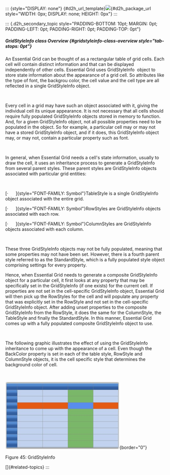 ::: {style="DISPLAY: none"}
[](ms-xhelp:///?Id=d2h_url_template){#d2h_url_template}![](!package_url!){#d2h_package_url style="WIDTH: 0px; DISPLAY: none; HEIGHT: 0px"}
:::

::: {.d2h_secondary_topic style="PADDING-BOTTOM: 10pt; MARGIN: 0pt; PADDING-LEFT: 0pt; PADDING-RIGHT: 0pt; PADDING-TOP: 0pt"}
##### GridStyleInfo class Overview {#gridstyleinfo-class-overview style="tab-stops: 0pt"}

An Essential Grid can be thought of as a rectangular table of grid cells. Each cell will contain distinct information and that can be displayed independently of other cells. Essential Grid uses GridStyleInfo  object to store state information about the appearance of a grid cell. So attributes like the type of font, the backgrou color, the cell value and the cell type are all reflected in a single GridStyleInfo object.

 

Every cell in a grid may have such an object associated with it, giving the individual cell its unique appearance. It is not necessary that all cells should require fully populated GridStyleInfo objects stored in memory to function. And, for a given GridStyleInfo object, not all possible properties need to be populated in the object. So for example, a particular cell may or may not have a stored GridStyleInfo object, and if it does, this GridStyleInfo object may, or may not, contain a particular property such as font.

 

In general, when Essential Grid needs a cell\'s state information, usually to draw the cell, it uses an inheritance process to generate a GridStyleInfo from several parent styles. These parent styles are GridStyleInfo objects associated with particular grid entities:

 

[·      ]{style="FONT-FAMILY: Symbol"}TableStyle is a single GridStyleInfo object associated with the entire grid.

[·      ]{style="FONT-FAMILY: Symbol"}RowStyles are GridStyleInfo objects associated with each row.

[·      ]{style="FONT-FAMILY: Symbol"}ColumnStyles are GridStyleInfo objects associated with each column.

 

These three GridStyleInfo objects may not be fully populated, meaning that some properties may not have been set. However, there is a fourth parent style referred to as the StandardStyle, which is a fully populated style object comprising settings for every property.

Hence, when Essential Grid needs to generate a composite GridStyleInfo object for a particular cell, it first looks at any property that may be specifically set in the GridStyleInfo (if one exists) for the current cell. If properties are not set in the cell-specific GridStyleInfo object, Essential Grid will then pick up the RowStyles for the cell and will populate any property that was explicitly set in the RowStyle and not set in the cell-specific GridStyleInfo object. After adding unset properties to the composite GridStyleInfo from the RowStyle, it does the same for the ColumnStyle, the TableStyle and finally the StandardStyle. In this manner, Essential Grid comes up with a fully populated composite GridStyleInfo object to use.

 

The following graphic illustrates the effect of using the GridStyleInfo inheritance to come up with the appearance of a cell. Even though the BackColor property is set in each of the table style, RowStyle and ColumnStyle objects, it is the cell specific style that determines the background color of cell.

 

![](ImagesExt/image28_119.jpg){border="0"}

Figure 45: GridStyleInfo

[]{#related-topics}
:::
